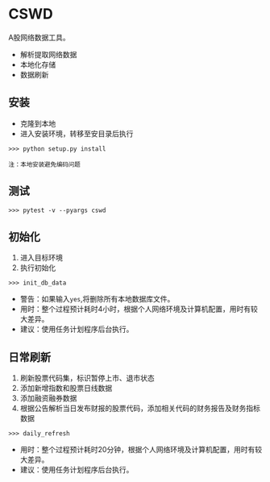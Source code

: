 
# CSWD

A股网络数据工具。
+ 解析提取网络数据
+ 本地化存储
+ 数据刷新

## 安装

+ 克隆到本地
+ 进入安装环境，转移至安目录后执行

`>>> python setup.py install`

	注：本地安装避免编码问题

## 测试

`>>> pytest -v --pyargs cswd`

## 初始化

1. 进入目标环境
2. 执行初始化

`>>> init_db_data`

+ 警告：如果输入`yes`,将删除所有本地数据库文件。
+ 用时：整个过程预计耗时4小时，根据个人网络环境及计算机配置，用时有较大差异。
+ 建议：使用任务计划程序后台执行。

## 日常刷新

1. 刷新股票代码集，标识暂停上市、退市状态
2. 添加新增指数和股票日线数据
3. 添加融资融券数据
4. 根据公告解析当日发布财报的股票代码，添加相关代码的财务报告及财务指标数据

`>>> daily_refresh`

+ 用时：整个过程预计耗时20分钟，根据个人网络环境及计算机配置，用时有较大差异。
+ 建议：使用任务计划程序后台执行。